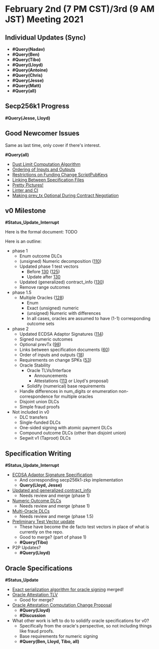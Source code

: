 # February 2nd (7 PM CST)/3rd (9 AM JST) Meeting 2021

## Individual Updates (Sync)

* **#Query(Nadav)**
* **#Query(Ben)**
* **#Query(Tibo)**
* **#Query(Lloyd)**
* **#Query(Antoine)**
* **#Query(Chris)**
* **#Query(Jesse)**
* **#Query(Matt)**
* **#Query(all)**

## Secp256k1 Progress

**#Query(Jesse, Lloyd)**

## Good Newcomer Issues

Same as last time, only cover if there's interest.

**#Query(all)**

* [Dust Limit Computation Algorithm](https://github.com/discreetlogcontracts/dlcspecs/issues/11)
* [Ordering of Inputs and Outputs](https://github.com/discreetlogcontracts/dlcspecs/issues/18)
* [Restrictions on Funding Change ScriptPubKeys](https://github.com/discreetlogcontracts/dlcspecs/issues/53)
* [Linking Between Specification Files](https://github.com/discreetlogcontracts/dlcspecs/issues/60)
* [Pretty Pictures!](https://github.com/discreetlogcontracts/dlcspecs/issues/77)
* [Linter and CI](https://github.com/discreetlogcontracts/dlcspecs/issues/85)
* [Making prev_tx Optional During Contract Negotiation](https://github.com/discreetlogcontracts/dlcspecs/issues/98)

## v0 Milestone

**#Status_Update_Interrupt**

Here is the formal document: TODO

Here is an outline:

* phase 1
  - Enum outcome DLCs
  - (unsigned) Numeric decomposition ([110](https://github.com/discreetlogcontracts/dlcspecs/pull/110))
  - Updated phase 1 test vectors
    - Before [130](https://github.com/discreetlogcontracts/dlcspecs/pull/130) ([125](https://github.com/discreetlogcontracts/dlcspecs/pull/125))
    - Update after [130](https://github.com/discreetlogcontracts/dlcspecs/pull/130)
  - Updated (generalized) contract_info ([130](https://github.com/discreetlogcontracts/dlcspecs/pull/130))
  - Remove range outcomes
* phase 1.5
  - Multiple Oracles ([128](https://github.com/discreetlogcontracts/dlcspecs/pull/128))
    - Enum
    - Exact (unsigned) numeric
    - (unsigned) Numeric with differences
    - In all cases, oracles are assumed to have (1-1) corresponding outcome sets
* phase 2
  - Updated ECDSA Adaptor Signatures ([114](https://github.com/discreetlogcontracts/dlcspecs/pull/114))
  - Signed numeric outcomes
  - Optional prevTx ([98](https://github.com/discreetlogcontracts/dlcspecs/issues/98))
  - Links between specification documents ([60](https://github.com/discreetlogcontracts/dlcspecs/issues/60))
  - Order of inputs and outputs ([18](https://github.com/discreetlogcontracts/dlcspecs/issues/18))
  - Requirements on change SPKs ([53](https://github.com/discreetlogcontracts/dlcspecs/issues/130))
  - Oracle Stability
    - Oracle TLVs/Interface
      - Announcements
      - Attestations ([113](https://github.com/discreetlogcontracts/dlcspecs/pull/113) or Lloyd's proposal)
    - Solidify (numerical) base requirements
  - Handle differences in num_digits or enumeration non-correspondence for multiple oracles
  - Disjoint union DLCs
  - Simple fraud proofs
* Not included in v0
  - DLC transfers
  - Single-funded DLCs
  - One-sided signing with atomic payment DLCs
  - Compound outcome DLCs (other than disjoint union)
  - Segwit v1 (Taproot) DLCs

## Specification Writing

**#Status_Update_Interrupt**

* [ECDSA Adaptor Signature Specification](https://github.com/discreetlogcontracts/dlcspecs/pull/114)
  * And corresponding secp256k1-zkp implementation
  * **Query(Lloyd, Jesse)**
* [Updated and generalized contract_info](https://github.com/discreetlogcontracts/dlcspecs/pull/130)
  * Needs review and merge (phase 1)
* [Numeric Outcome DLCs](https://github.com/discreetlogcontracts/dlcspecs/pull/110)
  * Needs review and merge (phase 1)
* [Multi-Oracle DLCs](https://github.com/discreetlogcontracts/dlcspecs/pull/128)
  * Needs review and merge (phase 1.5)
* [Preliminary Test Vector update](https://github.com/discreetlogcontracts/dlcspecs/pull/125)
  * These have become the de facto test vectors in place of what is currently on the repo.
  * Good to merge? (part of phase 1)
  * **#Query(Tibo)**
* P2P Updates?
  * **#Query(Lloyd)**

## Oracle Specifications

**#Status_Update**

* [Exact serialization algorithm for oracle signing](https://github.com/discreetlogcontracts/dlcspecs/pull/113) merged!
* [Oracle Attestation TLV](https://github.com/discreetlogcontracts/dlcspecs/pull/126)
  * Good for merge?
* [Oracle Attestation Computation Change Proposal](https://mailmanlists.org/pipermail/dlc-dev/2020-December/000002.html)
  * **#Query(Lloyd)**
  * **#Discussion**
* What other work is left to do to solidify oracle specifications for v0?
  * Specifically from the oracle's perspective, so not including things like fraud proofs.
  * Base requirements for numeric signing
  * **#Query(Ben, Lloyd, Tibo, all)**